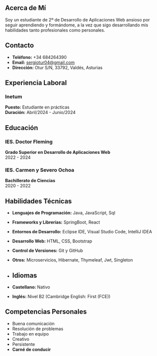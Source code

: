 

## Acerca de Mí
Soy un estudiante de 2º de Desarrollo de Aplicaciones Web ansioso por seguir aprendiendo y formándome, a la vez que sigo desarrollando mis habilidades tanto profesionales como personales.

## Contacto
- **Teléfono:** +34 684264390
- **Email:** sergiotur04@gmail.com
- **Dirección:** Otur S/N, 33792, Valdés, Asturias

## Experiencia Laboral

### Inetum
**Puesto:** Estudiante en prácticas  
**Duración:** Abril/2024 - Junio/2024  

## Educación

### IES. Doctor Fleming
**Grado Superior en Desarrollo de Aplicaciones Web**  
2022 - 2024

### IES. Carmen y Severo Ochoa
**Bachillerato de Ciencias**  
2020 - 2022

## Habilidades Técnicas
- **Lenguajes de Programación:** Java, JavaScript, Sql
- **Frameworks y Librerías:** SpringBoot, React
- **Entornos de Desarrollo:** Eclipse IDE, Visual Studio Code, IntelliJ IDEA
- **Desarrollo Web:** HTML, CSS, Bootstrap
- **Control de Versiones:** Git y GitHub
- **Otros:** Microservicios, Hibernate, Thymeleaf, Jwt, Singleton

- ## Idiomas
- **Castellano:** Nativo
- **Inglés:** Nivel B2 (Cambridge English: First (FCE))

## Competencias Personales
- Buena comunicación
- Resolución de problemas
- Trabajo en equipo
- Creativo
- Persistente
- **Carné de conducir**
